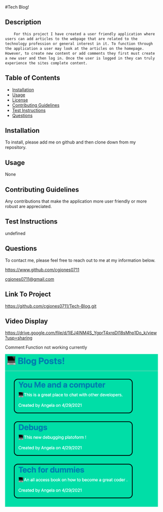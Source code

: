 #Tech Blog!
 



## Description
        For this project I have created a user friendly application where users can add articles to the webpage that are related to the technology profession or general interest in it. To function through the application a user may look at the articles on the homepage. However, to create new content or add comments they first must create a new user and then log in. Once the user is logged in they can truly experience the sites complete content.

## Table of Contents 

- [Installation](#installation)
- [Usage](#usage)
- [License](#license)
- [Contributing Guidelines](#guidelines)
- [Test Instructions](#instructions)
- [Questions](#questions)
    
    

## Installation
To install, please add me on github and then clone down from my repository. 

## Usage
None


## Contributing Guidelines
Any contributions that make the application more user friendly or more robust are appreciated. 

## Test Instructions
undefined

## Questions
To contact me, please feel free to reach out to me at my information below. 

https://www.github.com/cgjones0711

cgjones0711@gmail.com

## Link To Project

https://github.com/cgjones0711/Tech-Blog.git

## Video Display
https://drive.google.com/file/d/1IEJ4lNM4S_YgprT4xrqDI18sMhp1Do_k/view?usp=sharing

Comment Function not working currently 

<img src="./public/tech.png" alt="Weather Forecast">
